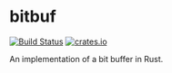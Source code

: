 # bitbuf  
[![Build Status](https://travis-ci.org/jakevn/bitbuf.svg)](https://travis-ci.org/jakevn/bitbuf)
[![crates.io](http://meritbadge.herokuapp.com/bitbuf)](https://crates.io/crates/bitbuf)
  
An implementation of a bit buffer in Rust.
